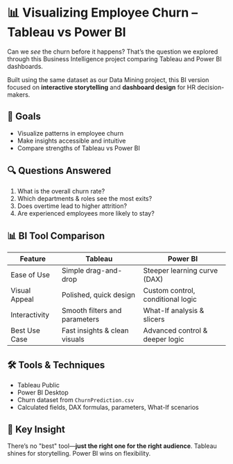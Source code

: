 # 📊 Visualizing Employee Churn – Tableau vs Power BI

Can we *see* the churn before it happens? That’s the question we explored through this Business Intelligence project comparing Tableau and Power BI dashboards.

Built using the same dataset as our Data Mining project, this BI version focused on **interactive storytelling** and **dashboard design** for HR decision-makers.

## 🎯 Goals
- Visualize patterns in employee churn
- Make insights accessible and intuitive
- Compare strengths of Tableau vs Power BI

## 🔍 Questions Answered
1. What is the overall churn rate?
2. Which departments & roles see the most exits?
3. Does overtime lead to higher attrition?
4. Are experienced employees more likely to stay?

## 📊 BI Tool Comparison

| Feature                | Tableau                         | Power BI                        |
|------------------------|----------------------------------|----------------------------------|
| Ease of Use            | Simple drag-and-drop            | Steeper learning curve (DAX)    |
| Visual Appeal          | Polished, quick design           | Custom control, conditional logic |
| Interactivity          | Smooth filters and parameters   | What-If analysis & slicers      |
| Best Use Case          | Fast insights & clean visuals   | Advanced control & deeper logic |

## 🛠 Tools & Techniques
- Tableau Public
- Power BI Desktop
- Churn dataset from `ChurnPrediction.csv`
- Calculated fields, DAX formulas, parameters, What-If scenarios

## 📌 Key Insight
There’s no "best" tool—**just the right one for the right audience**. Tableau shines for storytelling. Power BI wins on flexibility.

